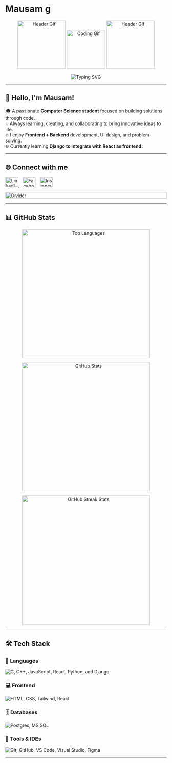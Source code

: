 # Mausam g
<!-- HEADER GIFS -->
<p align="center">
  <img src="https://user-images.githubusercontent.com/65187002/144930161-2f783401-8d27-4fdf-a2f7-cc0ba32f1f1f.gif" alt="Header Gif" width="150"/>
  <img src="https://media.giphy.com/media/M9gbBd9nbDrOTu1Mqx/giphy.gif" alt="Coding Gif" width="120"/>
  <img src="https://user-images.githubusercontent.com/65187002/144930161-2f783401-8d27-4fdf-a2f7-cc0ba32f1f1f.gif" alt="Header Gif" width="150"/>
</p>

<!-- TYPING SVG -->
<p align="center">
  <img src="https://readme-typing-svg.herokuapp.com?font=Fira+Code&weight=500&size=24&pause=1000&color=00FFFF&center=true&vCenter=true&width=435&lines=Code+is+Life+❤️;Active+Learner+%2F+Problem+Solver;Love+to+build+cool+stuff!;Let's+connect+and+collaborate!" alt="Typing SVG" />
</p>

---

## 👋 Hello, I'm Mausam!

🎓 A passionate **Computer Science student** focused on building solutions through code.  
💡 Always learning, creating, and collaborating to bring innovative ideas to life.  
🔥 I enjoy **Frontend + Backend** development, UI design, and problem-solving.  
🌐 Currently learning **Django to integrate with React as frontend.**

---

## 🌐 Connect with me

<p align="left">
  <a href="https://www.linkedin.com/in/mausam-shrestha-b62ba32b8/" target="_blank" rel="noopener noreferrer" style="margin-right:10px;">
    <img src="https://raw.githubusercontent.com/rahuldkjain/github-profile-readme-generator/master/src/images/icons/Social/linked-in-alt.svg" alt="LinkedIn" height="30" width="40" />
  </a>
  <a href="https://www.facebook.com/mausam.shrestha.528145" target="_blank" rel="noopener noreferrer" style="margin-right:10px;">
    <img src="https://raw.githubusercontent.com/rahuldkjain/github-profile-readme-generator/master/src/images/icons/Social/facebook.svg" alt="Facebook" height="30" width="40" />
  </a>
  <a href="https://www.instagram.com/mausamshrestha09/" target="_blank" rel="noopener noreferrer">
    <img src="https://raw.githubusercontent.com/rahuldkjain/github-profile-readme-generator/master/src/images/icons/Social/instagram.svg" alt="Instagram" height="30" width="40" />
  </a>
</p>

<img src="https://i.imgur.com/dBaSKWF.gif" alt="Divider" height="20" width="100%">

---

## 📊 GitHub Stats

<p align="center">
  <img src="https://github-readme-stats.vercel.app/api/top-langs/?username=Mausamg&layout=compact&theme=radical&langs_count=10" alt="Top Languages" width="400"/>
</p>

<p align="center">
  <img src="https://github-readme-stats.vercel.app/api?username=mausamg&show_icons=true&theme=radical" alt="GitHub Stats" width="400"/>
</p>

<p align="center">
  <!-- Streak stats service sometimes down, remove or replace if causing issues -->
  <img src="https://github-readme-streak-stats.herokuapp.com/?user=mausamg&theme=radical" alt="GitHub Streak Stats" width="400"/>
</p>

---

## 🛠️ Tech Stack

### 🚀 Languages
<p>
  <img src="https://skillicons.dev/icons?i=c,cpp,js,react,python,django" alt="C, C++, JavaScript, React, Python, and Django" />
</p>


### 💻 Frontend
<p>
  <img src="https://skillicons.dev/icons?i=html,css,tailwind,react" alt="HTML, CSS, Tailwind, React" />
</p>

### 🗄️ Databases
<p>
  <img src="https://skillicons.dev/icons?i=postgres,mssql" alt="Postgres, MS SQL" />
</p>

### 🧰 Tools & IDEs
<p>
  <img src="https://skillicons.dev/icons?i=git,github,vscode,visualstudio,figma" alt="Git, GitHub, VS Code, Visual Studio, Figma" />
</p>

---
